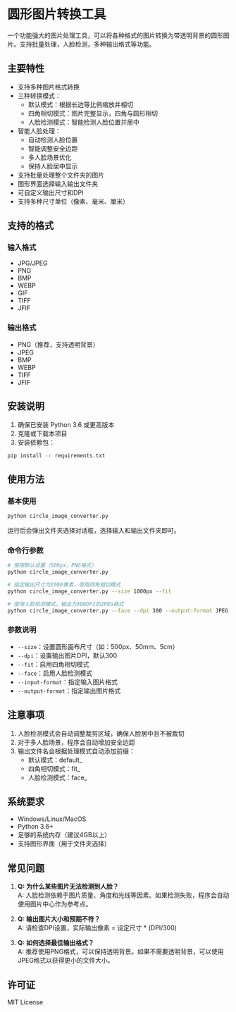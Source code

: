 # 圆形图片转换工具

一个功能强大的图片处理工具，可以将各种格式的图片转换为带透明背景的圆形图片。支持批量处理，人脸检测，多种输出格式等功能。

## 主要特性

- 支持多种图片格式转换
- 三种转换模式：
  - 默认模式：根据长边等比例缩放并相切
  - 四角相切模式：图片完整显示，四角与圆形相切
  - 人脸检测模式：智能检测人脸位置并居中
- 智能人脸处理：
  - 自动检测人脸位置
  - 智能调整安全边距
  - 多人脸场景优化
  - 保持人脸居中显示
- 支持批量处理整个文件夹的图片
- 图形界面选择输入输出文件夹
- 可自定义输出尺寸和DPI
- 支持多种尺寸单位（像素、毫米、厘米）

## 支持的格式

### 输入格式
- JPG/JPEG
- PNG
- BMP
- WEBP
- GIF
- TIFF
- JFIF

### 输出格式
- PNG（推荐，支持透明背景）
- JPEG
- BMP
- WEBP
- TIFF
- JFIF

## 安装说明

1. 确保已安装 Python 3.6 或更高版本
2. 克隆或下载本项目
3. 安装依赖包：
```bash
pip install -r requirements.txt
```

## 使用方法

### 基本使用
```bash
python circle_image_converter.py
```
运行后会弹出文件夹选择对话框，选择输入和输出文件夹即可。

### 命令行参数
```bash
# 使用默认设置（500px，PNG格式）
python circle_image_converter.py

# 指定输出尺寸为1000像素，使用四角相切模式
python circle_image_converter.py --size 1000px --fit

# 使用人脸检测模式，输出为300DPI的JPEG格式
python circle_image_converter.py --face --dpi 300 --output-format JPEG
```

### 参数说明
- `--size`：设置圆形画布尺寸（如：500px、50mm、5cm）
- `--dpi`：设置输出图片DPI，默认300
- `--fit`：启用四角相切模式
- `--face`：启用人脸检测模式
- `--input-format`：指定输入图片格式
- `--output-format`：指定输出图片格式

## 注意事项

1. 人脸检测模式会自动调整裁剪区域，确保人脸居中且不被裁切
2. 对于多人脸场景，程序会自动增加安全边距
3. 输出文件名会根据处理模式自动添加前缀：
   - 默认模式：default_
   - 四角相切模式：fit_
   - 人脸检测模式：face_

## 系统要求

- Windows/Linux/MacOS
- Python 3.6+
- 足够的系统内存（建议4GB以上）
- 支持图形界面（用于文件夹选择）

## 常见问题

1. **Q: 为什么某些图片无法检测到人脸？**  
   A: 人脸检测依赖于图片质量、角度和光线等因素。如果检测失败，程序会自动使用图片中心作为参考点。

2. **Q: 输出图片大小和预期不符？**  
   A: 请检查DPI设置，实际输出像素 = 设定尺寸 * (DPI/300)

3. **Q: 如何选择最佳输出格式？**  
   A: 推荐使用PNG格式，可以保持透明背景。如果不需要透明背景，可以使用JPEG格式以获得更小的文件大小。

## 许可证

MIT License
